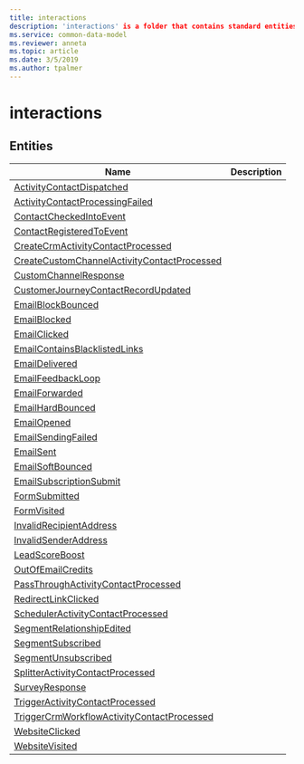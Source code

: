 ```yaml
---
title: interactions
description: 'interactions' is a folder that contains standard entities related to the Common Data Model.
ms.service: common-data-model
ms.reviewer: anneta
ms.topic: article
ms.date: 3/5/2019
ms.author: tpalmer
---
```


# interactions


## Entities

|Name|Description|
|---|---|
|[ActivityContactDispatched](ActivityContactDispatched.md)|  |
|[ActivityContactProcessingFailed](ActivityContactProcessingFailed.md)|  |
|[ContactCheckedIntoEvent](ContactCheckedIntoEvent.md)|  |
|[ContactRegisteredToEvent](ContactRegisteredToEvent.md)|  |
|[CreateCrmActivityContactProcessed](CreateCrmActivityContactProcessed.md)|  |
|[CreateCustomChannelActivityContactProcessed](CreateCustomChannelActivityContactProcessed.md)|  |
|[CustomChannelResponse](CustomChannelResponse.md)|  |
|[CustomerJourneyContactRecordUpdated](CustomerJourneyContactRecordUpdated.md)|  |
|[EmailBlockBounced](EmailBlockBounced.md)|  |
|[EmailBlocked](EmailBlocked.md)|  |
|[EmailClicked](EmailClicked.md)|  |
|[EmailContainsBlacklistedLinks](EmailContainsBlacklistedLinks.md)|  |
|[EmailDelivered](EmailDelivered.md)|  |
|[EmailFeedbackLoop](EmailFeedbackLoop.md)|  |
|[EmailForwarded](EmailForwarded.md)|  |
|[EmailHardBounced](EmailHardBounced.md)|  |
|[EmailOpened](EmailOpened.md)|  |
|[EmailSendingFailed](EmailSendingFailed.md)|  |
|[EmailSent](EmailSent.md)|  |
|[EmailSoftBounced](EmailSoftBounced.md)|  |
|[EmailSubscriptionSubmit](EmailSubscriptionSubmit.md)|  |
|[FormSubmitted](FormSubmitted.md)|  |
|[FormVisited](FormVisited.md)|  |
|[InvalidRecipientAddress](InvalidRecipientAddress.md)|  |
|[InvalidSenderAddress](InvalidSenderAddress.md)|  |
|[LeadScoreBoost](LeadScoreBoost.md)|  |
|[OutOfEmailCredits](OutOfEmailCredits.md)|  |
|[PassThroughActivityContactProcessed](PassThroughActivityContactProcessed.md)|  |
|[RedirectLinkClicked](RedirectLinkClicked.md)|  |
|[SchedulerActivityContactProcessed](SchedulerActivityContactProcessed.md)|  |
|[SegmentRelationshipEdited](SegmentRelationshipEdited.md)|  |
|[SegmentSubscribed](SegmentSubscribed.md)|  |
|[SegmentUnsubscribed](SegmentUnsubscribed.md)|  |
|[SplitterActivityContactProcessed](SplitterActivityContactProcessed.md)|  |
|[SurveyResponse](SurveyResponse.md)|  |
|[TriggerActivityContactProcessed](TriggerActivityContactProcessed.md)|  |
|[TriggerCrmWorkflowActivityContactProcessed](TriggerCrmWorkflowActivityContactProcessed.md)|  |
|[WebsiteClicked](WebsiteClicked.md)|  |
|[WebsiteVisited](WebsiteVisited.md)|  |
